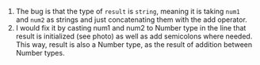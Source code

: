 1. The bug is that the type of `result` is `string`, meaning it is taking `num1` and `num2` as strings and just concatenating them with the add operator. 
2. I would fix it by casting num1 and num2 to Number type in the line that result is initialized (see photo) as well as add semicolons where needed. This way, result is also a Number type, as the result of addition between Number types.